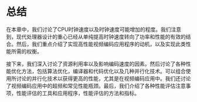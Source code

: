 # 总结
在本章中，我们讨论了CPU时钟速度以及时钟速度可能增加的程度。我们注意到，现代处理器设计的重心已经从单纯提高时钟速度转向了功率和性能的有效的结合。然后，我们重点介绍了实现高性能视频编码应用程序的动机，以及实现此类性能所需的权衡。

接下来，我们深入讨论了资源利用率以及影响编码速度的因素。然后讨论了各种性能优化方法，包括算法优化，编译器和代码优化以及几种并行化技术。可以组合使用所讨论的并行化技术以获得更高的性能，尤其是在视频编码应用中。我们还讨论了视频编码应用中的超频和常见性能瓶颈。最后，我们介绍了各种性能评估注意事项，性能评估的工具和应用程序，性能评估的方法和指标。